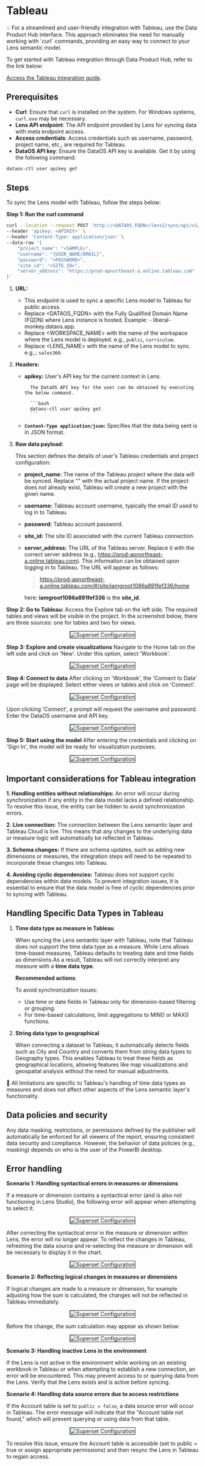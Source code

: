 # Tableau

<aside class="callout">
💡 For a streamlined and user-friendly integration with Tableau, use the Data Product Hub interface. This approach eliminates the need for manually working with `curl` commands, providing an easy way to connect to your Lens semantic model.

To get started with Tableau integration through Data Product Hub, refer to the link below:

<a href="/interfaces/data_product_hub/activation/bi_sync/tableau_cloud/">Access the Tableau integration guide</a>.
</aside>


## Prerequisites

- **Curl**: Ensure that `curl` is installed on the system. For Windows systems, `curl.exe` may be necessary.
- **Lens API endpoint**: The API endpoint provided by Lens for syncing data with meta endpoint access.
- **Access credentials**: Access credentials such as username, password, project name, etc., are required for Tableau.
- **DataOS API key**: Ensure the DataOS API key is available. Get it by using the following command:

```bash
dataos-ctl user apikey get
```

## Steps

To sync the Lens model with Tableau, follow the steps below:

**Step 1: Run the curl command**

```bash
curl --location --request POST 'http://<DATAOS_FQDN>/lens2/sync/api/v1/tableau/<WORKSPACE_NAME>:<LENS_NAME>' \
--header 'apikey: <APIKEY>' \
--header 'Content-Type: application/json' \
--data-raw '{
    "project_name": "<SAMPLE>",
    "username": "{USER_NAME/EMAIL}",
    "password": "<PASSWORD>",
    "site_id": "<SITE_ID>",
    "server_address": "https://prod-apnortheast-a.online.tableau.com"
}'
```

1. **URL:**

    - This endpoint is used to sync a specific Lens model to Tableau for public access.
    - Replace <DATAOS_FQDN> with the Fully Qualified Domain Name (FQDN) where Lens instance is hosted. Example: - liberal-monkey.dataos.app.
    - Replace <WORKSPACE_NAME> with the name of the workspace where the Lens model is deployed. e.g., `public`, `curriculum`.
    - Replace <LENS_NAME> with the name of the Lens model to sync. e.g.,: `sales360`.

2. **Headers:**

    - **apikey:** User's API key for the current context in Lens.

            The DataOS API key for the user can be obtained by executing the below command.

            ```bash
            dataos-ctl user apikey get
            ```

    - **`Content-Type application/json`:** Specifies that the data being sent is in JSON format.
 
3. **Raw data payload:**

    This section defines the details of user's Tableau credentials and project configuration:

    - **project_name:** The name of the Tableau project where the data will be synced. Replace "<sample>" with the actual project name. If the project does not already exist, Tableau will create a new project with the given name.

    - **username:** Tableau account username, typically the email ID used to log in to Tableau.

    - **password:** Tableau account password.
    
    - **site_id:** The site ID associated with the current Tableau connection.

    - **server_address:** The URL of the Tableau server.  Replace it with the correct server address (e.g., https://prod-apnortheast-a.online.tableau.com). This information can be obtained upon logging in to Tableau. The URL will appear as follows:

        > https://prod-apnortheast-a.online.tableau.com/#/site/iamgroot1086a891fef336/home

         here: **iamgroot1086a891fef336**  is the **site_id**.

**Step 2: Go to Tableau:** Access the Explore tab on the left side. The required tables and views will be visible in the project. In the screenshot below, there are three sources: one for tables and two for views.

<div style="text-align: center;">
    <img src="/resources/lens/bi_integration/tableau1.png" alt="Superset Configuration" style="max-width: 80%; height: auto; border: 1px solid #000;">
</div>

**Step 3: Explore and create visualizations** Navigate to the Home tab on the left side and click on 'New'. Under this option, select 'Workbook'.

<div style="text-align: center;">
    <img src="/resources/lens/bi_integration/tableau2.png" alt="Superset Configuration" style="max-width: 80%; height: auto; border: 1px solid #000;">
</div>

**Step 4: Connect to data** After clicking on 'Workbook', the 'Connect to Data' page will be displayed. Select either views or tables and click on 'Connect'.

<div style="text-align: center;">
    <img src="/resources/lens/bi_integration/tableau3.png" alt="Superset Configuration" style="max-width: 80%; height: auto; border: 1px solid #000;">
</div>

Upon clicking 'Connect', a prompt will request the username and password. Enter the DataOS username and API key.


<div style="text-align: center;">
    <img src="/resources/lens/bi_integration/tableau4.png" alt="Superset Configuration" style="max-width: 80%; height: auto; border: 1px solid #000;">
</div>

**Step 5: Start using the model** After entering the credentials and clicking on 'Sign In', the model will be ready for visualization purposes.

<div style="text-align: center;">
    <img src="/resources/lens/bi_integration/tableau5.png" alt="Superset Configuration" style="max-width: 80%; height: auto; border: 1px solid #000;">
</div>

## Important considerations for Tableau integration

**1. Handling entities without relationships:** An error will occur during synchronization if any entity in the data model lacks a defined relationship. To resolve this issue, the entity can be hidden to avoid synchronization errors.

**2. Live connection:** The connection between the Lens semantic layer and Tableau Cloud is live. This means that any changes to the underlying data or measure logic will automatically be reflected in Tableau.

**3. Schema changes:** If there are schema updates, such as adding new dimensions or measures, the integration steps will need to be repeated to incorporate these changes into Tableau.

**4. Avoiding cyclic dependencies:** Tableau does not support cyclic dependencies within data models. To prevent integration issues, it is essential to ensure that the data model is free of cyclic dependencies prior to syncing with Tableau.


## Handling Specific Data Types in Tableau

1. **Time data type as measure in Tableau**  

    When syncing the Lens semantic layer with Tableau, note that Tableau does not support the time data type as a measure. While Lens allows time-based measures, Tableau defaults to treating date and time fields as dimensions.As a result, Tableau will not correctly interpret any measure with a **time data type**.


    **Recommended actions**:

    To avoid synchronization issues:

    - Use time or date fields in Tableau only for dimension-based filtering or grouping.
    - For time-based calculations, limit aggregations to MIN() or MAX() functions.

2. **String data type to geographical**

    When connecting a dataset to Tableau, it automatically detects fields such as City and Country and converts them from string data types to Geography types. This enables Tableau to treat these fields as geographical locations, allowing features like map visualizations and geospatial analysis without the need for manual adjustments.

<aside class="callout">
📌 All limitations are specific to Tableau's handling of time data types as measures and does not affect other aspects of the Lens semantic layer's functionality.

</aside>

## Data policies and security

Any data masking, restrictions, or permissions defined by the publisher will automatically be enforced for all viewers of the report, ensuring consistent data security and compliance. However, the behavior of data policies (e.g., masking) depends on who is the user of the PowerBI desktop.

## Error handling 

**Scenario 1: Handling syntactical errors in measures or dimensions** 

If a measure or dimension contains a syntactical error (and is also not functioning in Lens Studio), the following error will appear when attempting to select it:

<div style="text-align: center;">
    <img src="/resources/lens/bi_integration/image02.png" alt="Superset Configuration" style="max-width: 80%; height: auto; border: 1px solid #000;">
</div>

After correcting the syntactical error in the measure or dimension within Lens, the error will no longer appear. To reflect the changes in Tableau, refreshing the data source and re-selecting the measure or dimension will be necessary to display it in the chart.


<div style="text-align: center;">
    <img src="/resources/lens/bi_integration/image03.png" alt="Superset Configuration" style="max-width: 80%; height: auto; border: 1px solid #000;">
</div>


**Scenario 2: Reflecting logical changes in measures or dimensions**

If logical changes are made to a measure or dimension, for example adjusting how the sum is calculated, the changes will not be reflected in Tableau immediately.

<div style="text-align: center;">
    <img src="/resources/lens/bi_integration/image04.png" alt="Superset Configuration" style="max-width: 80%; height: auto; border: 1px solid #000;">
</div>

Before the change, the sum calculation may appear as shown below:

<div style="text-align: center;">
    <img src="/resources/lens/bi_integration/image05.png" alt="Superset Configuration" style="max-width: 80%; height: auto; border: 1px solid #000;">
</div>


**Scenario 3: Handling inactive Lens in the environment** 

If the Lens is not active in the environment while working on an existing workbook in Tableau or when attempting to establish a new connection, an error will be encountered. This may prevent access to or querying data from the Lens. Verify that the Lens exists and is active before syncing.


**Scenario 4: Handling data source errors due to access restrictions**

If the Account table is set to `public = false`, a data source error will occur in Tableau. The error message will indicate that the "Account table not found," which will prevent querying or using data from that table.

<div style="text-align: center;">
    <img src="/resources/lens/bi_integration/image06.png" alt="Superset Configuration" style="max-width: 80%; height: auto; border: 1px solid #000;">
</div>

To resolve this issue, ensure the Account table is accessible (set to public = true or assign appropriate permissions) and then resync the Lens in Tableau to regain access.
